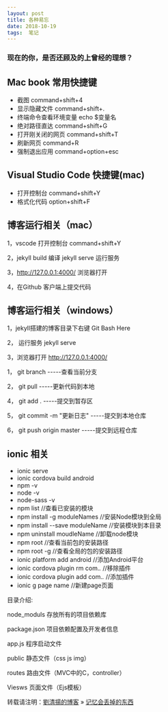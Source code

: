 ```yaml
---
layout: post  
title: 各种易忘   
date: 2018-10-19  
tags:  笔记
---
```

### 现在的你，是否还顾及的上曾经的理想？  

## Mac book 常用快捷键 ##
* 截图 command+shift+4
* 显示隐藏文件 command+shift+.
* 终端命令查看环境变量 echo $变量名
* 绝对路径直达 command+shift+G
* 打开刚关闭的网页 command+shift+T
* 刷新网页 command+R
* 强制退出应用 command+option+esc

## Visual Studio Code 快捷键(mac) ##
* 打开控制台 command+shift+Y
* 格式化代码 option+shift+F

## 博客运行相关（mac）  ##
1，vscode 打开控制台 command+shift+Y

2，jekyll build 编译
   jekyll serve 运行服务

3，http://127.0.0.1:4000/ 浏览器打开

4，在Github 客户端上提交代码

## 博客运行相关（windows）  ##
1，jekyll搭建的博客目录下右键  Git Bash Here  

2， 运行服务 jekyll serve  

3，浏览器打开  http://127.0.0.1:4000/  

1， git branch        -----查看当前分支

2， git pull          -----更新代码到本地   

4， git add .         -----提交到暂存区

5，  git commit -m "更新日志"   -----提交到本地仓库

6，  git push origin master    -----提交到远程仓库

## ionic 相关 ##
* ionic serve
* ionic cordova build android 
* npm -v
* node -v
* node-sass -v
* npm list  //查看已安装的模块
* npm install -g moduleNames //安装Node模块到全局
* npm install --save moduleName //安装模块到本目录
* npm uninstall moudleName //卸载node模块
* npm root //查看当前包的安装路径
* npm root -g //查看全局的包的安装路径
* ionic platform add android //添加Android平台
* ionic cordova plugin rm com.*.* //移除插件  
* ionic cordova plugin add com.*.* //添加插件  
* ionic g page name //新建page页面


目录介绍:

node_moduls  存放所有的项目依赖库
	
package.json  项目依赖配置及开发者信息
	
app.js 程序启动文件
	
public 静态文件（css js img）
	
routes 路由文件（MVC中的C，controller）
	
Viesws 页面文件（Ejs模板）









转载请注明：[劉清揚的博客](http://yuqianglianshou.com) » [ 记忆会丢掉的东西 ](http://yuqianglianshou.com/2018/10/blog-commit/)  